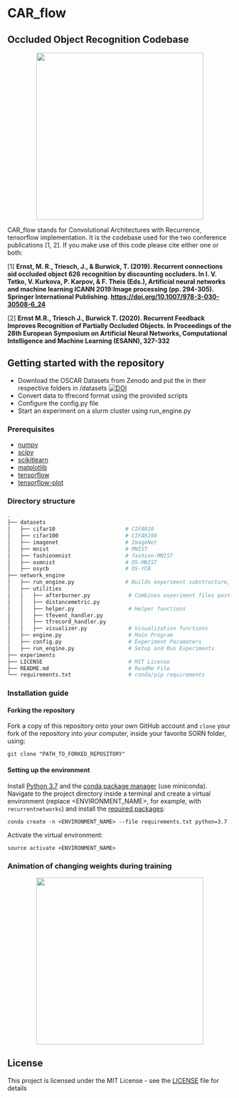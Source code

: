 # CAR_flow
## Occluded Object Recognition Codebase

<p align="center">
  <img src="https://github.com/mrernst/CAR_flow/blob/master/img/OSCAR_mnist.png" width="375">

CAR_flow stands for Convolutional Architectures with Recurrence, tensorflow implementation. It is the codebase used for the two conference publications [1, 2]. 
If you make use of this code please cite either one or both:
 

[1] **Ernst, M. R., Triesch, J., & Burwick, T. (2019). Recurrent connections aid occluded object 626 recognition by discounting occluders. In I. V. Tetko, V. Kurkova, P. Karpov, & F. Theis (Eds.), Artificial neural networks and machine learning ICANN 2019:Image processing (pp. 294-305). Springer International Publishing. https://doi.org/10.1007/978-3-030-30508-6_24**

[2] **Ernst M.R., Triesch J., Burwick T. (2020). Recurrent Feedback Improves Recognition of Partially Occluded Objects. In Proceedings of the 28th European Symposium on Artificial Neural Networks, Computational Intelligence and Machine Learning (ESANN), 327-332**

## Getting started with the repository

* Download the OSCAR Datasets from Zenodo and put the in their respective folders in /datasets [![DOI](https://zenodo.org/badge/DOI/10.5281/zenodo.3540900.svg)](https://doi.org/10.5281/zenodo.3540900)
* Convert data to tfrecord format using the provided scripts
* Configure the config.py file
* Start an experiment on a slurm cluster using run_engine.py 

### Prerequisites

* [numpy](http://www.numpy.org/)
* [scipy](https://www.scipy.org/)
* [scikitlearn](http://scikit-learn.org/)
* [matplotlib](https://matplotlib.org/)
* [tensorflow](https://www.tensorflow.com)
* [tensorflow-plot](https://github.com/wookayin/tensorflow-plot)


### Directory structure

```bash
.
├── datasets                          
│   ├── cifar10                      # CIFAR10
│   ├── cifar100                     # CIFAR100
│   ├── imagenet                     # ImageNet
│   ├── mnist                        # MNIST
│   ├── fashionmnist                 # fashion-MNIST
│   ├── osmnist                      # OS-MNIST
│   ├── osycb                        # OS-YCB
├── network_engine                    
│   ├── run_engine.py                # Builds experiment substructure, launches on slurm cluster        
│   ├── utilities             		    
│   │   ├── afterburner.py            # Combines experiment files post-hoc
│   │   ├── distancemetric.py         
│   │   ├── helper.py                 # Helper functions
│   │   ├── tfevent_handler.py        
│   │   ├── tfrecord_handler.py       
│   │   ├── visualizer.py             # Visualization functions
│   ├── engine.py                     # Main Program
│   ├── config.py             		  # Experiment Parameters 
│   ├── run_engine.py                 # Setup and Run Experiments
├── experiments                   
├── LICENSE                           # MIT License
├── README.md                         # ReadMe File
└── requirements.txt                  # conda/pip requirements
```

### Installation guide

#### Forking the repository

Fork a copy of this repository onto your own GitHub account and `clone` your fork of the repository into your computer, inside your favorite SORN folder, using:

`git clone "PATH_TO_FORKED_REPOSITORY"`

#### Setting up the environment

Install [Python 3.7](https://www.python.org/downloads/release/python-371/) and the [conda package manager](https://conda.io/miniconda.html) (use miniconda). Navigate to the project directory inside a terminal and create a virtual environment (replace <ENVIRONMENT_NAME>, for example, with `recurrentnetworks`) and install the [required packages](requirements.txt):

`conda create -n <ENVIRONMENT_NAME> --file requirements.txt python=3.7`

Activate the virtual environment:

`source activate <ENVIRONMENT_NAME>`


### Animation of changing weights during training

<p align="center">
  <img src="https://github.com/mrernst/CAR_flow/blob/master/img/BK_weights.gif" width="375">

## License

This project is licensed under the MIT License - see the [LICENSE](LICENSE) file for details
